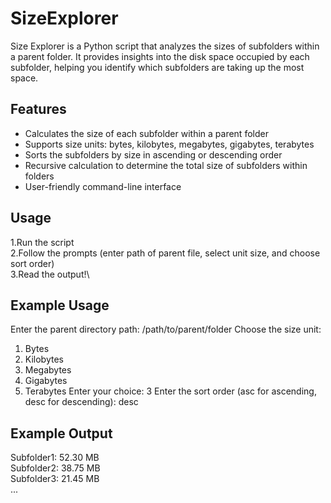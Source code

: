 # SizeExplorer

Size Explorer is a Python script that analyzes the sizes of subfolders within a parent folder. 
It provides insights into the disk space occupied by each subfolder, helping you identify which subfolders are taking up the most space.

## Features

- Calculates the size of each subfolder within a parent folder
- Supports size units: bytes, kilobytes, megabytes, gigabytes, terabytes
- Sorts the subfolders by size in ascending or descending order
- Recursive calculation to determine the total size of subfolders within folders
- User-friendly command-line interface

## Usage
1.Run the script\
2.Follow the prompts (enter path of parent file, select unit size, and choose sort order)\
3.Read the output!\

## Example Usage

Enter the parent directory path: /path/to/parent/folder
Choose the size unit:
1. Bytes
2. Kilobytes
3. Megabytes
4. Gigabytes
5. Terabytes
Enter your choice: 3
Enter the sort order (asc for ascending, desc for descending): desc

## Example Output

Subfolder1: 52.30 MB\
Subfolder2: 38.75 MB\
Subfolder3: 21.45 MB\
...
